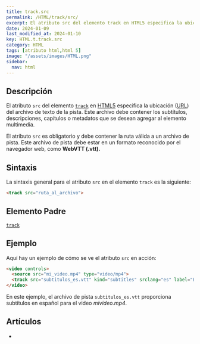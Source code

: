 ```yaml
---
title: track.src
permalink: /HTML/track/src/
excerpt: El atributo src del elemento track en HTML5 especifica la ubicación del archivo de texto de la pista. Debe estar en formato reconocido por el navegador.
date: 2024-01-09
last_modified_at: 2024-01-10
key: HTML.t.track.src
category: HTML
tags: [atributo html,html 5]
image: "/assets/images/HTML.png"
sidebar:
  nav: html
---
```


## Descripción


El atributo `src` del elemento [`track`](https://www.w3api.com/HTML/track/) en [HTML5](https://www.manualweb.net/html5/) especifica la ubicación ([URL](https://www.ayudaenlaweb.com/internet-basico/que-es-la-url/)) del archivo de texto de la pista. Este archivo debe contener los subtítulos, descripciones, capítulos o metadatos que se desean agregar al elemento multimedia.


El atributo `src` es obligatorio y debe contener la ruta válida a un archivo de pista. Este archivo de pista debe estar en un formato reconocido por el navegador web, como **WebVTT (.vtt).**


## Sintaxis


La sintaxis general para el atributo `src` en el elemento `track` es la siguiente:


```html
<track src="ruta_al_archivo">
```


## Elemento Padre


[`track`](https://www.w3api.com/HTML/track/)


## Ejemplo


Aquí hay un ejemplo de cómo se ve el atributo `src` en acción:


```html
<video controls>
  <source src="mi_video.mp4" type="video/mp4">
  <track src="subtitulos_es.vtt" kind="subtitles" srclang="es" label="Español">
</video>

```


En este ejemplo, el archivo de pista `subtitulos_es.vtt` proporciona subtítulos en español para el video _mivideo.mp4_.


## Artículos

- 
